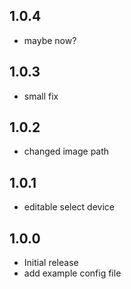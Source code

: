 ## 1.0.4
- maybe now?
## 1.0.3
- small fix
## 1.0.2
- changed image path
## 1.0.1
- editable select device

## 1.0.0
- Initial release
- add example config file
